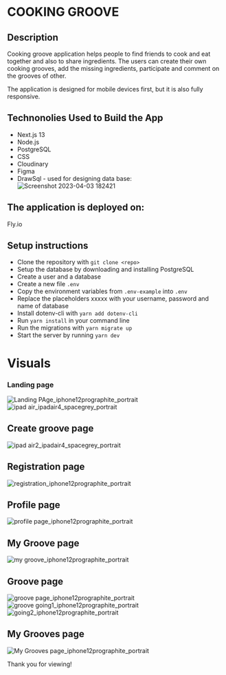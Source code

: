 # COOKING GROOVE

## Description

Cooking groove application helps people to find friends to cook and eat together and also to share ingredients. The users can create their own cooking grooves, add the missing ingredients, participate and comment on the grooves of other.

The application is designed for mobile devices first, but it is also fully responsive.

## Technonolies Used to Build the App

- Next.js 13
- Node.js
- PostgreSQL
- CSS
- Cloudinary
- Figma
- DrawSql - used for designing data base:
  ![Screenshot 2023-04-03 182421](https://user-images.githubusercontent.com/116379561/229570181-08d3afc9-9e71-4e29-8258-9d21eb5749ad.png)

## The application is deployed on:

Fly.io

## Setup instructions

- Clone the repository with `git clone <repo>`
- Setup the database by downloading and installing PostgreSQL
- Create a user and a database
- Create a new file `.env`
- Copy the environment variables from `.env-example` into `.env`
- Replace the placeholders xxxxx with your username, password and name of database
- Install dotenv-cli with `yarn add dotenv-cli`
- Run `yarn install` in your command line
- Run the migrations with `yarn migrate up`
- Start the server by running `yarn dev`

# Visuals

### Landing page

![Landing PAge_iphone12prographite_portrait](https://user-images.githubusercontent.com/116379561/229558726-9a79d759-7de3-4b83-81d7-9de988bcfb7f.png)
![ipad air_ipadair4_spacegrey_portrait](https://user-images.githubusercontent.com/116379561/229567338-9f731e2e-f05e-4e0a-ac97-57b62ac2c603.png)

## Create groove page

![ipad air2_ipadair4_spacegrey_portrait](https://user-images.githubusercontent.com/116379561/229567413-c0cf23ad-1adb-4072-9791-9d4e96bf15fe.png)

## Registration page

![registration_iphone12prographite_portrait](https://user-images.githubusercontent.com/116379561/229553926-f3c55ecb-e3c5-47b7-9e67-cdb17f0c4d0d.png)

## Profile page

![profile page_iphone12prographite_portrait](https://user-images.githubusercontent.com/116379561/229556894-f1232ba3-d1ea-4924-ae04-f5414f66f7b6.png)

## My Groove page

![my groove_iphone12prographite_portrait](https://user-images.githubusercontent.com/116379561/229558197-130910ad-f68a-413d-84e5-447554887964.png)

## Groove page

![groove page_iphone12prographite_portrait](https://user-images.githubusercontent.com/116379561/229558267-9d411560-dbef-456d-bf73-da526ca3e98f.png)
![groove going1_iphone12prographite_portrait](https://user-images.githubusercontent.com/116379561/229558292-725880fa-d9e9-4a4a-a15f-57b51307055c.png)
![going2_iphone12prographite_portrait](https://user-images.githubusercontent.com/116379561/229558344-7483355c-d5ab-4c09-82fe-0b3085792ad5.png)

## My Grooves page

![My Grooves page_iphone12prographite_portrait](https://user-images.githubusercontent.com/116379561/229558487-e949c476-2fd9-4b6f-9034-ed7461c32556.png)

Thank you for viewing!
